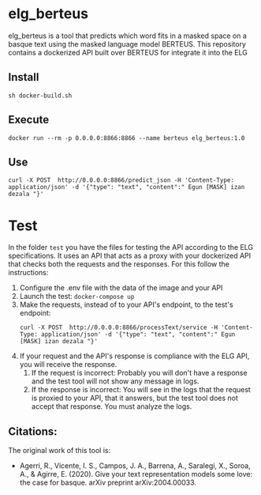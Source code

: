 # elg_berteus
elg_berteus is a tool that predicts which word fits in a masked space on a basque text using the masked language model BERTEUS.
This repository contains a dockerized API built over BERTEUS for integrate it into the ELG

## Install

```
sh docker-build.sh
```

## Execute
```
docker run --rm -p 0.0.0.0:8866:8866 --name berteus elg_berteus:1.0
```
## Use

```
curl -X POST  http://0.0.0.0:8866/predict_json -H 'Content-Type: application/json' -d '{"type": "text", "content":" Egun [MASK] izan dezala "}'
```


# Test
In the folder `test` you have the files for testing the API according to the ELG specifications.
It uses an API that acts as a proxy with your dockerized API that checks both the requests and the responses.
For this follow the instructions:
1) Configure the .env file with the data of the image and your API
2) Launch the test: `docker-compose up`
3) Make the requests, instead of to your API's endpoint, to the test's endpoint:
   ```
   curl -X POST  http://0.0.0.0:8866/processText/service -H 'Content-Type: application/json' -d '{"type": "text", "content":" Egun [MASK] izan dezala "}'
   ```
4) If your request and the API's response is compliance with the ELG API, you will receive the response.
   1) If the request is incorrect: Probably you will don't have a response and the test tool will not show any message in logs.
   2) If the response is incorrect: You will see in the logs that the request is proxied to your API, that it answers, but the test tool does not accept that response. You must analyze the logs.


## Citations:
The original work of this tool is:
- Agerri, R., Vicente, I. S., Campos, J. A., Barrena, A., Saralegi, X., Soroa, A., & Agirre, E. (2020). Give your text representation models some love: the case for basque. arXiv preprint arXiv:2004.00033.
